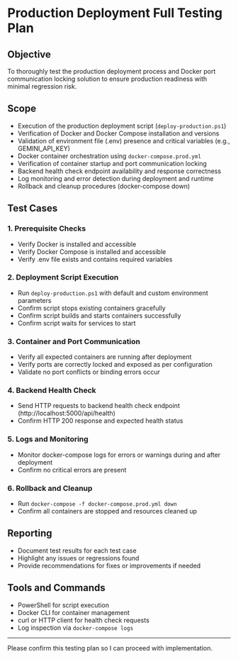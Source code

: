 # Production Deployment Full Testing Plan

## Objective
To thoroughly test the production deployment process and Docker port communication locking solution to ensure production readiness with minimal regression risk.

## Scope
- Execution of the production deployment script (`deploy-production.ps1`)
- Verification of Docker and Docker Compose installation and versions
- Validation of environment file (.env) presence and critical variables (e.g., GEMINI_API_KEY)
- Docker container orchestration using `docker-compose.prod.yml`
- Verification of container startup and port communication locking
- Backend health check endpoint availability and response correctness
- Log monitoring and error detection during deployment and runtime
- Rollback and cleanup procedures (docker-compose down)

## Test Cases

### 1. Prerequisite Checks
- Verify Docker is installed and accessible
- Verify Docker Compose is installed and accessible
- Verify .env file exists and contains required variables

### 2. Deployment Script Execution
- Run `deploy-production.ps1` with default and custom environment parameters
- Confirm script stops existing containers gracefully
- Confirm script builds and starts containers successfully
- Confirm script waits for services to start

### 3. Container and Port Communication
- Verify all expected containers are running after deployment
- Verify ports are correctly locked and exposed as per configuration
- Validate no port conflicts or binding errors occur

### 4. Backend Health Check
- Send HTTP requests to backend health check endpoint (http://localhost:5000/api/health)
- Confirm HTTP 200 response and expected health status

### 5. Logs and Monitoring
- Monitor docker-compose logs for errors or warnings during and after deployment
- Confirm no critical errors are present

### 6. Rollback and Cleanup
- Run `docker-compose -f docker-compose.prod.yml down`
- Confirm all containers are stopped and resources cleaned up

## Reporting
- Document test results for each test case
- Highlight any issues or regressions found
- Provide recommendations for fixes or improvements if needed

## Tools and Commands
- PowerShell for script execution
- Docker CLI for container management
- curl or HTTP client for health check requests
- Log inspection via `docker-compose logs`

---

Please confirm this testing plan so I can proceed with implementation.
